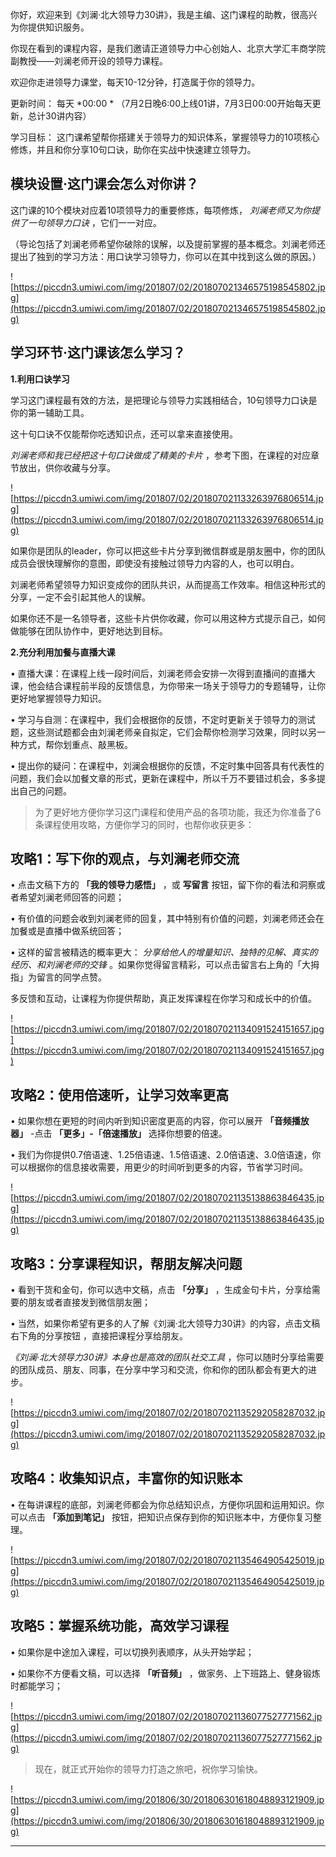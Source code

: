 你好，欢迎来到《刘澜·北大领导力30讲》，我是主编、这门课程的助教，很高兴为你提供知识服务。

你现在看到的课程内容，是我们邀请正道领导力中心创始人、北京大学汇丰商学院副教授——刘澜老师开设的领导力课程。

欢迎你走进领导力课堂，每天10-12分钟，打造属于你的领导力。

更新时间： 每天 *00:00 * （7月2日晚6:00上线01讲，7月3日00:00开始每天更新，总计30讲内容）

学习目标： 这门课希望帮你搭建关于领导力的知识体系，掌握领导力的10项核心修炼，并且和你分享10句口诀，助你在实战中快速建立领导力。 

## 模块设置·这门课会怎么对你讲？

这门课的10个模块对应着10项领导力的重要修炼，每项修炼， *刘澜老师又为你提供了一句领导力口诀* ，它们一一对应。

（导论包括了刘澜老师希望你破除的误解，以及提前掌握的基本概念。刘澜老师还提出了独到的学习方法：用口诀学习领导力，你可以在其中找到这么做的原因。）

![https://piccdn3.umiwi.com/img/201807/02/201807021346575198545802.jpg](https://piccdn3.umiwi.com/img/201807/02/201807021346575198545802.jpg)

## 学习环节·这门课该怎么学习？

 **1.利用口诀学习**

学习这门课程最有效的方法，是把理论与领导力实践相结合，10句领导力口诀是你的第一辅助工具。

这十句口诀不仅能帮你吃透知识点，还可以拿来直接使用。

 *刘澜老师和我已经把这十句口诀做成了精美的卡片* ，参考下图，在课程的对应章节放出，供你收藏与分享。

![https://piccdn3.umiwi.com/img/201807/02/201807021133263976806514.jpg](https://piccdn3.umiwi.com/img/201807/02/201807021133263976806514.jpg)

如果你是团队的leader，你可以把这些卡片分享到微信群或是朋友圈中，你的团队成员会很快理解你的意图，即使没有接触过领导力内容的人，也可以明白。

刘澜老师希望领导力知识变成你的团队共识，从而提高工作效率。相信这种形式的分享，一定不会引起其他人的误解。

如果你还不是一名领导者，这些卡片供你收藏，你可以用这种方式提示自己，如何做能够在团队协作中，更好地达到目标。

 **2.充分利用加餐与直播大课**

• 直播大课：在课程上线一段时间后，刘澜老师会安排一次得到直播间的直播大课，他会结合课程前半段的反馈信息，为你带来一场关于领导力的专题辅导，让你更好地掌握领导力知识。

• 学习与自测：在课程中，我们会根据你的反馈，不定时更新关于领导力的测试题，这些测试题都会由刘澜老师亲自拟定，它们会帮你检测学习效果，同时以另一种方式，帮你划重点、敲黑板。

• 提出你的疑问：在课程中，刘澜会根据你的反馈，不定时集中回答具有代表性的问题，我们会以加餐文章的形式，更新在课程中，所以千万不要错过机会，多多提出自己的问题。

> 为了更好地方便你学习这门课程和使用产品的各项功能，我还为你准备了6条课程使用攻略，方便你学习的同时，也帮你收获更多：

## 攻略1：写下你的观点，与刘澜老师交流

• 点击文稿下方的 **「我的领导力感悟」** ，或 **写留言** 按钮，留下你的看法和洞察或者希望刘澜老师回答的问题；

• 有价值的问题会收到刘澜老师的回复，其中特别有价值的问题，刘澜老师还会在加餐或是直播中做系统回答；

• 这样的留言被精选的概率更大： *分享给他人的增量知识、独特的见解、真实的经历、和刘澜老师的交锋* 。如果你觉得留言精彩，可以点击留言右上角的「大拇指」为留言的同学点赞。

多反馈和互动，让课程为你提供帮助，真正发挥课程在你学习和成长中的价值。

![https://piccdn3.umiwi.com/img/201807/02/201807021134091524151657.jpg](https://piccdn3.umiwi.com/img/201807/02/201807021134091524151657.jpg)

## 攻略2：使用倍速听，让学习效率更高

• 如果你想在更短的时间内听到知识密度更高的内容，你可以展开 **「音频播放器」** -点击 **「更多」-「倍速播放」** 选择你想要的倍速。

• 我们为你提供0.7倍语速、1.25倍语速、1.5倍语速、2.0倍语速、3.0倍语速，你可以根据你的信息接收需要，用更少的时间听到更多的内容，节省学习时间。

![https://piccdn3.umiwi.com/img/201807/02/201807021135138863846435.jpg](https://piccdn3.umiwi.com/img/201807/02/201807021135138863846435.jpg)

## 攻略3：分享课程知识，帮朋友解决问题

• 看到干货和金句，你可以选中文稿，点击 **「分享」** ，生成金句卡片，分享给需要的朋友或者直接发到微信朋友圈；

• 当然，如果你希望有更多的人了解《刘澜·北大领导力30讲》的内容，点击文稿右下角的分享按钮 ，直接把课程分享给朋友。

 *《刘澜·北大领导力30讲》本身也是高效的团队社交工具* ，你可以随时分享给需要的团队成员、朋友、同事，在分享中学习和交流，你和你的团队都会有更大的进步。

![https://piccdn3.umiwi.com/img/201807/02/201807021135292058287032.jpg](https://piccdn3.umiwi.com/img/201807/02/201807021135292058287032.jpg)

## 攻略4：收集知识点，丰富你的知识账本

• 在每讲课程的底部，刘澜老师都会为你总结知识点，方便你巩固和运用知识。你可以点击 **「添加到笔记」** 按钮，把知识点保存到你的知识账本中，方便你复习整理。

![https://piccdn3.umiwi.com/img/201807/02/201807021135464905425019.jpg](https://piccdn3.umiwi.com/img/201807/02/201807021135464905425019.jpg)

## 攻略5：掌握系统功能，高效学习课程

• 如果你是中途加入课程，可以切换列表顺序，从头开始学起；

• 如果你不方便看文稿，可以选择 **「听音频」** ，做家务、上下班路上、健身锻炼时都能学习；

![https://piccdn3.umiwi.com/img/201807/02/201807021136077527771562.jpg](https://piccdn3.umiwi.com/img/201807/02/201807021136077527771562.jpg)

> 现在，就正式开始你的领导力打造之旅吧，祝你学习愉快。

![https://piccdn3.umiwi.com/img/201806/30/201806301618048893121909.jpg](https://piccdn3.umiwi.com/img/201806/30/201806301618048893121909.jpg)

---
